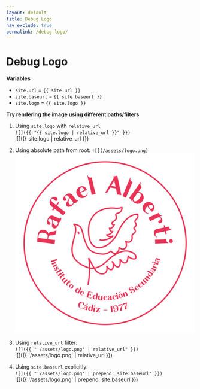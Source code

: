 ```yaml
---
layout: default
title: Debug Logo
nav_exclude: true
permalink: /debug-logo/
---
```


# Debug Logo

**Variables**
- `site.url` = `{{ site.url }}`
- `site.baseurl` = `{{ site.baseurl }}`
- `site.logo` = `{{ site.logo }}`

**Try rendering the image using different paths/filters**

1) Using `site.logo` with `relative_url`  
`![]({{ "{{ site.logo | relative_url }}" }})`  
![]({{ site.logo | relative_url }})

2) Using absolute path from root: `![](/assets/logo.png)`  
![](/assets/logo.png)

3) Using `relative_url` filter:  
`![]({{ "'/assets/logo.png' | relative_url" }})`  
![]({{ '/assets/logo.png' | relative_url }})

4) Using `site.baseurl` explicitly:  
`![]({{ "'/assets/logo.png' | prepend: site.baseurl" }})`  
![]({{ '/assets/logo.png' | prepend: site.baseurl }})
